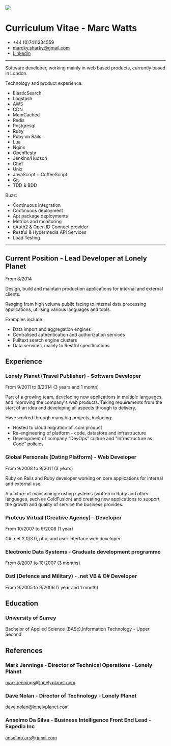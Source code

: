 ![](http://www.gravatar.com/avatar/ebc4f3ca1194bbf0b352307e2c5778b8.png)

# Curriculum Vitae - Marc Watts
* +44 (0)7411234559
* [marcky.sharky@gmail.com](marcky.sharky@gmail.com)
* [LinkedIn](http://uk.linkedin.com/in/marcawatts)

***

Software developer, working mainly in web based products, currently based in London.

Technology and product experience:

* ElasticSearch
* Logstash
* AWS
* CDN 
* MemCached
* Redis
* Postgresql
* Ruby
* Ruby on Rails
* Lua
* Nginx
* OpenResty
* Jenkins/Hudson
* Chef
* Unix
* JavaScript + CoffeeScript
* Git
* TDD & BDD

Buzz:

* Continuous integration
* Continuous deployment
* Apt package deployments
* Metrics and monitoring
* oAuth2 & Open ID Connect provider
* Restful & Hypermedia API Services
* Load Testing

***

## Current Position - Lead Developer at Lonely Planet
From 8/2014

Design, build and maintain production applications for internal and external clients.

Ranging from high volume public facing to internal data processing applications, utilising various languages and tools.

Examples include:

* Data import and aggregation engines
* Centralised authentication and authorization services
* Fulltext search engine clusters
* Data services, mainly to Restful specifications

## Experience

### Lonely Planet (Travel Publisher) - Software Developer
From 9/2011 to 8/2014 (3 years and 1 month)

Part of a growing team, developing new applications in multiple languages, and improving the company's web products. Taking requirements from the start of an idea and developing all aspects through to delivery.

Have worked through many big projects, including:

* Hosted to cloud migration of .com product
* Re-engineering of platform - code, datastore and infrastructure
* Development of company "DevOps" culture and "Infrastructure as Code" policies

### Global Personals (Dating Platform) - Web Developer
From 9/2008 to 9/2011 (3 years)

Ruby on Rails and Ruby developer working on core applications for internal and external use. 

A mixture of maintaining existing systems (written in Ruby and other languages, such as ColdFusion) and creating new applications to support the growth and quality of service the business provides.

### Proteus Virtual (Creative Agency) - Developer
From 10/2007 to 9/2008 (1 year)

C# .net 2.0/3.0, php, and user interface web developer

### Electronic Data Systems - Graduate development programme
From 8/2007 to 10/2007 (3 months)

### Dstl (Defence and Military) - .net VB & C# Developer
From 9/2005 to 9/2006 (1 year and 1 month)

## Education
### University of Surrey
Bachelor of Applied Science (BASc),Information Technology - Upper Second

## References

### Mark Jennings - Director of Technical Operations - Lonely Planet
mark.jennings@lonelyplanet.com

### Dave Nolan - Director of Technology - Lonely Planet
dave.nolan@lonelyplanet.com

### Anselmo Da Silva - Business Intelligence Front End Lead - Expedia Inc
anselmo.ars@gmail.com